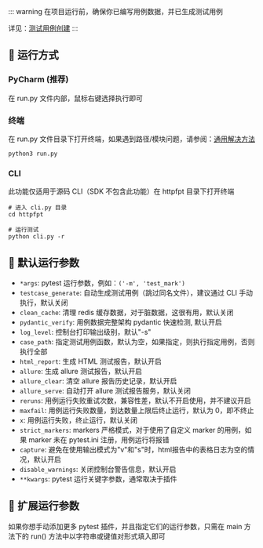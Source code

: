 ::: warning
在项目运行前，确保你已编写用例数据，并已生成测试用例

详见：[测试用例创建](case_create.md)
:::

## 🚀 运行方式

### PyCharm (推荐)

在 run.py 文件内部，鼠标右键选择执行即可

### 终端

在 run.py
文件目录下打开终端，如果遇到路径/模块问题，请参阅：[通用解决方法](https://www.cnblogs.com/duanweishi/p/15987693.html)

```shell
python3 run.py
```

### CLI

此功能仅适用于源码 CLI（SDK 不包含此功能）在 httpfpt 目录下打开终端

```shell
# 进入 cli.py 目录
cd httpfpt

# 运行测试
python cli.py -r
```

## 📖 默认运行参数

- `*args`: pytest 运行参数，例如：`('-m', 'test_mark')`
- `testcase_generate`: 自动生成测试用例（跳过同名文件），建议通过 CLI 手动执行，默认关闭
- `clean_cache`: 清理 redis 缓存数据，对于脏数据，这很有用，默认关闭
- `pydantic_verify`: 用例数据完整架构 pydantic 快速检测, 默认开启
- `log_level`: 控制台打印输出级别，默认"-s"
- `case_path`: 指定测试用例函数，默认为空，如果指定，则执行指定用例，否则执行全部
- `html_report`: 生成 HTML 测试报告，默认开启
- `allure`: 生成 allure 测试报告，默认开启
- `allure_clear`: 清空 allure 报告历史记录，默认开启
- `allure_serve`: 自动打开 allure 测试报告服务，默认关闭
- `reruns`: 用例运行失败重试次数，兼容性差，默认不开启使用，并不建议开启
- `maxfail`: 用例运行失败数量，到达数量上限后终止运行，默认为 0，即不终止
- `x`: 用例运行失败，终止运行，默认关闭
- `strict_markers`: markers 严格模式，对于使用了自定义 marker 的用例，如果 marker 未在 pytest.ini 注册，用例运行将报错
- `capture`: 避免在使用输出模式为"v"和"s"时，html报告中的表格日志为空的情况，默认开启
- `disable_warnings`: 关闭控制台警告信息，默认开启
- `**kwargs`: pytest 运行关键字参数，通常取决于插件

## 📖 扩展运行参数

如果你想手动添加更多 pytest 插件，并且指定它们的运行参数，只需在 main 方法下的 run() 方法中以字符串或键值对形式填入即可
